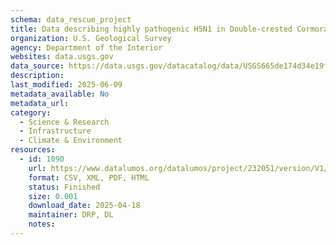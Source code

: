 ```yaml
---
schema: data_rescue_project 
title: Data describing highly pathogenic H5N1 in Double-crested Cormorants of the Chesapeake Bay
organization: U.S. Geological Survey
agency: Department of the Interior
websites: data.usgs.gov
data_source: https://data.usgs.gov/datacatalog/data/USGS665de174d34e19fd55a96bf6
description: 
last_modified: 2025-06-09
metadata_available: No
metadata_url: 
category:
  - Science & Research 
  - Infrastructure 
  - Climate & Environment 
resources:
  - id: 1090
    url: https://www.datalumos.org/datalumos/project/232051/version/V1/view
    format: CSV, XML, PDF, HTML
    status: Finished
    size: 0.001
    download_date: 2025-04-18
    maintainer: DRP, DL
    notes: 
---
```

